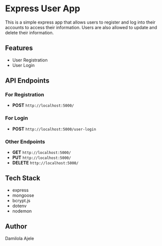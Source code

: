 # Express User App
This is a simple express app that allows users to register and log into their accounts to access their information. Users are also allowed to update and delete their information.

## Features
- User Registration
- User Login

## API Endpoints
### For Registration
- **POST** `http://localhost:5000/`

### For Login
- **POST** `http://localhost:5000/user-login`

### Other Endpoints
- **GET** `http://localhost:5000/`
- **PUT** `http://localhost:5000/`
- **DELETE** `http://localhost:5000/`

## Tech Stack
- express
- mongoose
- bcrypt.js
- dotenv
- nodemon

## Author
Damilola Ajele